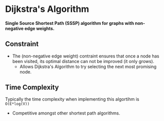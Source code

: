 # Dijkstra's Algorithm

#### Single Source Shortest Path (SSSP) algorithm for graphs with **non-negative edge weights**.

## Constraint

- The (non-negative edge weight) contraint ensures that once a node has been visited, its optimal distance can not be improved (it only grows).
  - Allows Dijkstra's Algorithm to try selecting the next most promising node.

## Time Complexity

Typically the time complexity when implementing this algortihm is `O(E*log(V))`
- Competitive amongst other shortest path algorithms.